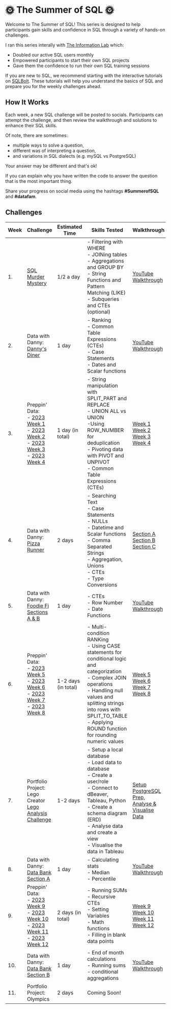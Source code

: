 # 🌞 The Summer of SQL 🌞

Welcome to The Summer of SQL! This series is designed to help participants gain skills and confidence in SQL through a variety of hands-on challenges.

I ran this series interally with [The Information Lab](https://www.theinformationlab.co.uk/) which:
- Doubled our active SQL users monthly
- Empowered participants to start their own SQL projects
- Gave them the confidence to run their own SQL training sessions

If you are new to SQL, we recommend starting with the interactive tutorials on [SQLBolt](https://sqlbolt.com/). These tutorials will help you understand the basics of SQL and prepare you for the weekly challenges ahead.

## How It Works

Each week, a new SQL challenge will be posted to socials. Participants can attempt the challenge, and then review the walkthrough and solutions to enhance their SQL skills. 

Of note, there are sometimes:
-  multiple ways to solve a question,
-  different was of interpreting a question,
-  and variations in SQL dialects (e.g. mySQL vs PostgreSQL) 

Your answer may be different and that's ok! 

If you can explain why you have written the code to answer the question that is the most important thing.   

Share your progress on social media using the hashtags **#SummerofSQL** and **#datafam**. 

## Challenges

| Week | Challenge         | Estimated Time                                    | Skills Tested | Walkthrough                                             | Solutions                                                |
|----- |-----------------------|------------------------------------------------------|-------|---------------------------------------------------------|----------------------------------------------------------|
| 1.   | [SQL Murder Mystery](https://mystery.knightlab.com/) | 1/2 a day      | - Filtering with WHERE<br>- JOINing tables<br>- Aggregations and GROUP BY<br>- String Functions and Pattern Matching (LIKE)<br>- Subqueries and CTEs (optional) | [YouTube Walkthrough](https://youtu.be/w8DSLB8Wa2o?si=yqMKXKkKDeEg_3l3) | [Solution](https://github.com/wjsutton/sql_murder_mystery/blob/main/README.md) |
| 2. | Data with Danny: <br>[Danny's Diner](https://8weeksqlchallenge.com/case-study-1/) | 1 day        | - Ranking<br>- Common Table Expressions (CTEs)<br>- Case Statements<br>- Dates and Scalar functions | [YouTube Walkthrough](https://youtu.be/2fCPTlYiX4s?si=kh0weHfeFpJHFMr7)| [Solution](https://github.com/wjsutton/data_with_danny_8_week_sql_challenge/blob/main/Case%20Study%201%20-%20Dannys%20Diner/week1_solutions.sql)
| 3. | Preppin' Data:<br>- [2023 Week 1](https://www.db-fiddle.com/f/4uSAnphHZSbqtT1bDpoF6/2)<br>- [2023 Week 2](https://www.db-fiddle.com/f/3v4bL8eiG3AbCzHLbFFKky/0)<br>- [2023 Week 3](https://www.db-fiddle.com/f/xs4cAti1arhPD1ZwjJS9Qb/0)<br>- [2023 Week 4](https://www.db-fiddle.com/f/no57WpxKESkM7K6dWickxP/1)    | 1 day (in total)        | - String manipulation with SPLIT_PART and REPLACE<br>- UNION ALL vs UNION<br>-Using ROW_NUMBER for deduplication<br>- Pivoting data with PIVOT and UNPIVOT<br>- Common Table Expressions (CTEs) | [Week 1](https://youtu.be/eCgnL24GGN4?si=bT8T1LUzFLAaYqNR)<br>[Week 2](https://youtu.be/yxOQDgyi1UQ?si=mzVrX-i8ptExBvvu)<br>[Week 3](https://youtu.be/h1hknSmMRbY?si=_93mQpRWFXPlHi6J)<br>[Week 4](https://youtu.be/yzqOdgzGtTE?si=itB1Nsb9QnugeaF3) | [Week 1](https://github.com/wjsutton/preppin-data/blob/main/2023/SQL/2023_week_01.sql)<br>[Week 2](https://github.com/wjsutton/preppin-data/blob/main/2023/SQL/2023_week_02.sql)<br>[Week 3](https://github.com/wjsutton/preppin-data/blob/main/2023/SQL/2023_week_03.sql)<br>[Week 4](https://github.com/wjsutton/preppin-data/blob/main/2023/SQL/2023_week_04.sql) |
| 4. | Data with Danny: <br>[Pizza Runner](https://8weeksqlchallenge.com/case-study-2/) | 2 days        | - Searching Text<br>- Case Statements<br>- NULLs<br>- Datetime and Scalar functions<br>- Comma Separated Strings<br>- Aggregation, Unions<br>- CTEs<br>- Type Conversions | [Section A](https://youtu.be/lSv59j4q7x0?si=-N3T3OtHTjyRErq3)<br>[Section B](https://youtu.be/klUBh_HO9zk?si=0Jd5vXf9D5zeAUHv)<br>[Section C](https://youtu.be/mkgzj96DL-8?si=n2gbRY3MV4CDBWBh) | [Section A](https://github.com/wjsutton/data_with_danny_8_week_sql_challenge/blob/main/Case%20Study%202%20-%20Pizza%20Runner/week2a_solutions.sql)<br>[Section B](https://github.com/wjsutton/data_with_danny_8_week_sql_challenge/blob/main/Case%20Study%202%20-%20Pizza%20Runner/week2b_solutions.sql)<br>[Section C](https://github.com/wjsutton/data_with_danny_8_week_sql_challenge/blob/main/Case%20Study%202%20-%20Pizza%20Runner/week2c_solutions.sql)|
| 5. | Data with Danny: <br>[Foodie Fi Sections A & B](https://8weeksqlchallenge.com/case-study-3/) | 1 day        | - CTEs<br>- Row Number<br>- Date Functions | [YouTube Walkthrough](https://youtu.be/lSv59j4q7x0?si=-N3T3OtHTjyRErq3)| [Solutions](https://github.com/wjsutton/data_with_danny_8_week_sql_challenge/blob/main/Case%20Study%203%20-%20Foodie%20Fi/week3ab_solutions.sql)|
| 6. | Preppin' Data:<br>- [2023 Week 5](https://www.db-fiddle.com/f/aa6r7wo27cjPHGpuQaVN68/0)<br>- [2023 Week 6](https://www.db-fiddle.com/f/uQXTCLwWRP8WMmA4Qv8ZaX/0)<br>- [2023 Week 7](https://www.db-fiddle.com/f/uZ3PwwQySUzk1z1JHwAR1A/0)<br>- [2023 Week 8](https://www.db-fiddle.com/f/bE95mvf1UE772kSztrUEA/0)  | 1-2 days  (in total)     | - Multi-condition RANKing<br>- Using CASE statements for conditional logic and categorization<br>- Complex JOIN operations<br>- Handling null values and splitting strings into rows with SPLIT_TO_TABLE<br>- Applying ROUND function for rounding numeric values | [Week 5](https://youtu.be/sU_E1ah8Dt4?si=27sG_ciS8LMBBdjU)<br>[Week 6](https://youtu.be/Vhzhnv53_1w?si=TekllZMamlzvlikE)<br>[Week 7](https://youtu.be/SBP0ErOEd9E?si=ezoVfvXKCWtFy7GI)<br>[Week 8](https://youtu.be/Wq328-MwEPE?si=dYMOwzgtwMQ9ALpv) | [Week 5](https://github.com/wjsutton/preppin-data/blob/main/2023/SQL/2023_week_05.sql)<br>[Week 6](https://github.com/wjsutton/preppin-data/blob/main/2023/SQL/2023_week_06.sql)<br>[Week 7](https://github.com/wjsutton/preppin-data/blob/main/2023/SQL/2023_week_07.sql)<br>[Week 8](https://github.com/wjsutton/preppin-data/blob/main/2023/SQL/2023_week_08.sql) |
| 7. | Portfolio Project: Lego Creator <br>[Lego Analysis Challenge](https://github.com/wjsutton/lego_analysis_challenge) | 1-2 days          | - Setup a local database<br>- Load data to database<br>- Create a user/role<br>- Connect to dBeaver, Tableau, Python<br>- Create a schema diagram (ERD)<br>- Analyse data and create a view<br>- Visualise the data in Tableau | [Setup PostgreSQL](https://www.youtube.com/watch?v=QPE5_p9PRsc)<br>[Prep, Analyse & Visualise Data](https://www.youtube.com/watch?v=9brLkWC9BdU) | [Import Data](https://github.com/wjsutton/lego_analysis_challenge/blob/main/data/lego_tables_all.sql)<br>[Data Prep](https://github.com/wjsutton/lego_analysis_challenge/blob/main/solutions/1_create_analysis_schema.sql)<br>[Data-Analysis](https://github.com/wjsutton/lego_analysis_challenge/blob/main/solutions/2_analysis_unique_parts.sql)<br>[Visualisation](https://public.tableau.com/app/profile/wjsutton/viz/UniqueLegoPartsSummerOfSQL/UniqueLegoParts)|
| 8. | Data with Danny: <br>[Data Bank Section A](https://8weeksqlchallenge.com/case-study-4/) | 1 day         | - Calculating stats<br>- Median<br>- Percentile | [YouTube Walkthrough](https://youtu.be/iOAW901naDE?si=eQm8b5Dqng1anFQo)| [Solutions](https://github.com/wjsutton/data_with_danny_8_week_sql_challenge/blob/main/Case%20Study%204%20-%20Data%20Bank/week4a_solutions.sql)|
| 9. | Preppin' Data:<br>- [2023 Week 9](https://www.db-fiddle.com/f/enk9iP7mg3Tizic7bPy6en/0)<br>- [2023 Week 10](https://www.db-fiddle.com/f/5N3MMv9B4fZvEDZULfNe1L/0)<br>- [2023 Week 11](https://www.db-fiddle.com/f/reGKm7HnbqAeY4QG93uiqh/0)<br>- [2023 Week 12](https://www.db-fiddle.com/f/vpmJv3Vwo8jfoGDgr2Ym5J/0)  | 2 days  (in total)     | - Running SUMs<br>- Recursive CTEs<br>- Setting Variables<br>- Math functions<br>- Filling in blank data points | [Week 9](https://youtu.be/G9OmWayMGCs?si=IrxpzvefP1OrLOVc)<br>[Week 10](https://youtu.be/t5VTzoKuA00?si=OPxifaGnVY90VZOJ)<br>[Week 11](https://youtu.be/f-raDfZ3430?si=mpIZt9rrGc_l3A1j)<br>[Week 12](https://youtu.be/Bvb-LozctkA?si=oLdDIdi88C8N4x00) | [Week 9](https://github.com/wjsutton/preppin-data/blob/main/2023/SQL/2023_week_09.sql)<br>[Week 10](https://github.com/wjsutton/preppin-data/blob/main/2023/SQL/2023_week_10.sql)<br>[Week 11](https://github.com/wjsutton/preppin-data/blob/main/2023/SQL/2023_week_11.sql)<br>[Week 12](https://github.com/wjsutton/preppin-data/blob/main/2023/SQL/2023_week_12.sql) |
| 10. | Data with Danny: <br>[Data Bank Section B](https://8weeksqlchallenge.com/case-study-4/) | 1 day         | - End of month calculations<br>- Running sums<br>- conditional aggregations | [YouTube Walkthrough](https://youtu.be/hZNKRPcMMXk?si=wDV2Zp31qwNN5elX)| [Solutions](https://github.com/wjsutton/data_with_danny_8_week_sql_challenge/blob/main/Case%20Study%204%20-%20Data%20Bank/week4b_solutions.sql)|
| 11. | Portfolio Project: Olympics | 2 days          | Coming Soon! | | |



